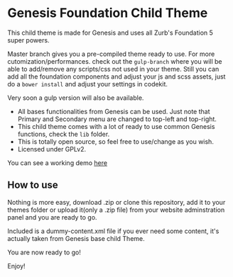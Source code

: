 Genesis Foundation Child Theme
===

This child theme is made for Genesis and uses all Zurb's Foundation 5 super powers.

Master branch gives you a pre-compiled theme ready to use. For more cutomization/performances. check out the `gulp-branch` where you will be able to add/remove any scripts/css not used in your theme.
Still you can add all the foundation components and adjust your js and scss assets, just do a `bower install` and adjust your settings in codekit.

Very soon a gulp version will also be available.

* All bases functionalities from Genesis can be used. Just note that Primary and Secondary menu are changed to top-left and top-right.
* This child theme comes with a lot of ready to use common Genesis functions, check the `lib` folder.
* This is totally open source, so feel free to use/change as you wish.
* Licensed under GPLv2.

You can see a working demo [here](http://demo-foundation.lostwebdesigns.com)

How to use
---------------

Nothing is more easy, download .zip or clone this repository, add it to your themes folder or upload it(only a .zip file) from your website adminstration panel and you are ready to go.

Included is a dummy-content.xml file if you ever need some content, it's actually taken from Genesis base child Theme.


You are now ready to go! 

Enjoy!
